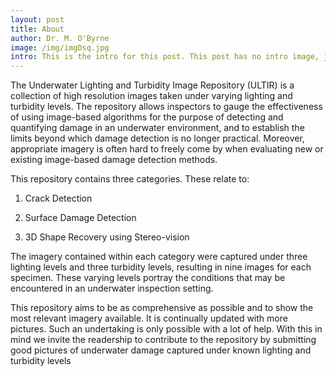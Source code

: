 ```yaml
--- 
layout: post
title: About
author: Dr. M. O'Byrne
image: /img/imgDsq.jpg
intro: This is the intro for this post. This post has no intro image, just text
---
```


The Underwater Lighting and Turbidity Image Repository (ULTIR) is a collection of high resolution images taken under varying lighting and turbidity levels. The repository allows inspectors to gauge the effectiveness of using image-based algorithms for the purpose of detecting and quantifying damage in an underwater environment, and to establish the limits beyond which damage detection is no longer practical. Moreover, appropriate imagery is often hard to freely come by when evaluating new or existing image-based damage detection methods.

This repository contains three categories. These relate to:

1) Crack Detection

2) Surface Damage Detection

3) 3D Shape Recovery using Stereo-vision

The imagery contained within each category were captured under three lighting levels and three turbidity levels, resulting in nine images for each specimen. These varying levels portray the conditions that may be encountered in an underwater inspection setting.

This repository aims to be as comprehensive as possible and to show the most relevant imagery available. It is continually updated with more pictures. Such an undertaking is only possible with a lot of help. With this in mind we invite the readership to contribute to the repository by submitting good pictures of underwater damage captured under known lighting and turbidity levels